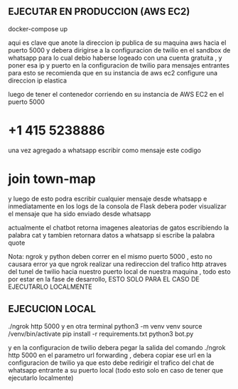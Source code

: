 
## EJECUTAR EN PRODUCCION (AWS EC2)

docker-compose up

aqui es clave que anote la direccion ip publica de su maquina aws hacia el puerto 5000 y debera dirigirse  a la configuracion de twilio en el 
sandbox de whatsapp para lo cual debio haberse logeado con una cuenta gratuita , y poner esa ip y puerto en la configuracion de twilio para mensajes entrantes
para esto se recomienda que en su instancia de aws ec2 configure una direccion ip elastica



luego de tener el contenedor corriendo en su instancia de AWS EC2 en el puerto 5000 

# +1 415 5238886


una vez agregado a whatsapp escribir como mensaje este codigo

# join town-map

y luego de esto podra escribir cualquier mensaje desde whatsapp e inmediatamente en los logs de la consola de 
Flask debera poder visualizar el mensaje que ha sido enviado desde whatsapp


actualmente el chatbot retorna imagenes aleatorias de gatos escribiendo la palabra cat
y tambien retornara datos a whatsapp si escribe la palabra quote


Nota:
ngrok y python deben correr en el mismo puerto 5000 , esto no causara error ya que ngrok
realizar una redireccion del trafico http atraves del tunel de twilio  hacia nuestro puerto local
de nuestra maquina , todo esto por estar en la fase de desarrollo, ESTO SOLO PARA EL CASO DE EJECUTARLO LOCALMENTE

## EJECUCION LOCAL
./ngrok http 5000 
y en otra terminal 
python3 -m venv venv
source /venv/bin/activate
pip install -r requirements.txt
python3 bot.py

y en la configuracion de twilio debera pegar la salida del comando ./ngrok http 5000 en el parametro url forwarding , debera copiar
ese url en la configuracion de twilio ya que esto debe redirigir el trafico del chat de whatsapp entrante a su puerto local
(todo esto solo en caso de tener que ejecutarlo localmente)







